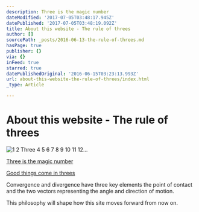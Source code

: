 ```yaml
---
description: Three is the magic number
dateModified: '2017-07-05T03:48:17.945Z'
datePublished: '2017-07-05T03:48:19.092Z'
title: About this website - The rule of threes
author: []
sourcePath: _posts/2016-06-13-the-rule-of-threes.md
hasPage: true
publisher: {}
via: {}
inFeed: true
starred: true
datePublishedOriginal: '2016-06-15T03:23:13.993Z'
url: about-this-website-the-rule-of-threes/index.html
_type: Article

---
```

# About this website - The rule of threes
![1 2 Three 4 5 6 7 8 9 10 11 12... ](https://the-grid-user-content.s3-us-west-2.amazonaws.com/dce17b19-6cf7-4bba-a6a7-4aec8bddf6cb.jpg)

[Three is the magic number][0]

[Good things come in threes][1]

Convergence and divergence have three key elements the point of contact and the two vectors representing the angle and direction of motion.

This philosophy will shape how this site moves forward from now on. 

[0]: https://www.youtube.com/watch?v=aU4pyiB-kq0 "Three is a magic number"
[1]: https://en.wikipedia.org/wiki/Rule_of_three_(writing) "The rule of threes"